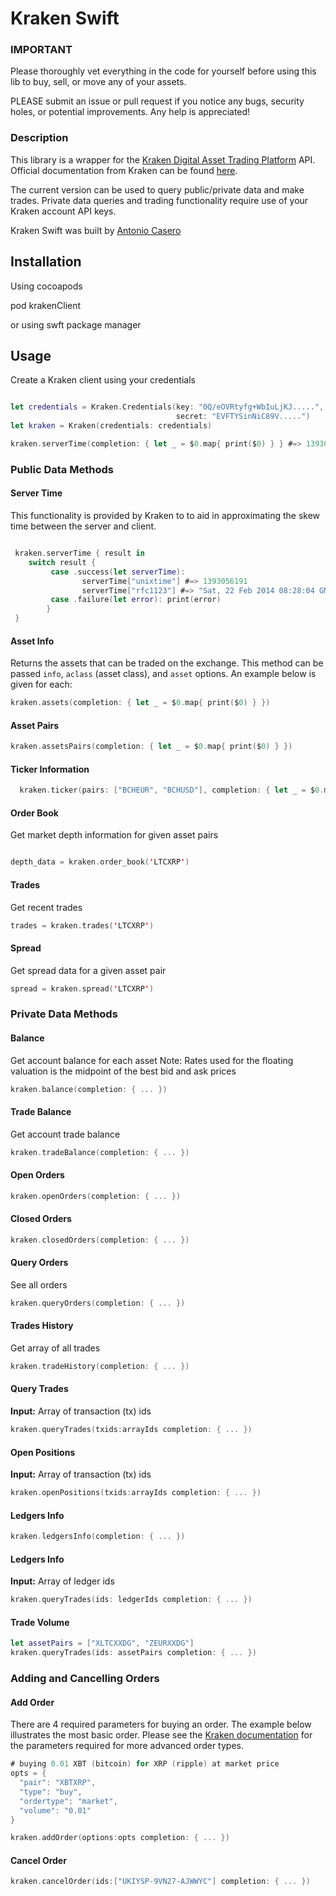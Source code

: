 # Kraken Swift


### IMPORTANT

Please thoroughly vet everything in the code for yourself before using this lib to buy, sell, or move any of your assets.

PLEASE submit an issue or pull request if you notice any bugs, security holes, or potential improvements. Any help is appreciated!


### Description

This library is a wrapper for the [Kraken Digital Asset Trading Platform](https://www.kraken.com) API. Official documentation from Kraken can be found [here](https://www.kraken.com/help/api).

The current version  can be used to query public/private data and make trades. Private data queries and trading functionality require use of your Kraken account API keys.

Kraken Swift was built by [Antonio Casero](@acaserop) 


## Installation

Using cocoapods

pod krakenClient

or using swft package manager



## Usage

Create a Kraken client using your credentials

```swift

let credentials = Kraken.Credentials(key: "0Q/eOVRtyfg+WbIuLjKJ.....",
                                     secret: "EVFTYSinNiC89V.....")
let kraken = Kraken(credentials: credentials)

kraken.serverTime(completion: { let _ = $0.map{ print($0) } } #=> 1393056191

```

### Public Data Methods

#### Server Time

This functionality is provided by Kraken to to aid in approximating the skew time between the server and client.

```swift

 kraken.serverTime { result in
    switch result {
         case .success(let serverTime):
                serverTime["unixtime"] #=> 1393056191
                serverTime["rfc1123"] #=> "Sat, 22 Feb 2014 08:28:04 GMT"
         case .failure(let error): print(error)
        }
 }

```

#### Asset Info

Returns the assets that can be traded on the exchange. This method can be passed ```info```, ```aclass``` (asset class), and ```asset``` options. An example below is given for each:

```swift
kraken.assets(completion: { let _ = $0.map{ print($0) } })

```

#### Asset Pairs

```swift
kraken.assetsPairs(completion: { let _ = $0.map{ print($0) } })
```

#### Ticker Information

```swift
  kraken.ticker(pairs: ["BCHEUR", "BCHUSD"], completion: { let _ = $0.map{ print($0) }  })
```

#### Order Book

Get market depth information for given asset pairs

```swift

depth_data = kraken.order_book('LTCXRP')
```

#### Trades

Get recent trades

```swift
trades = kraken.trades('LTCXRP')
```

#### Spread

Get spread data for a given asset pair

```swift
spread = kraken.spread('LTCXRP')
```

### Private Data Methods

#### Balance

Get account balance for each asset
Note: Rates used for the floating valuation is the midpoint of the best bid and ask prices

```swift
kraken.balance(completion: { ... })
```

#### Trade Balance

Get account trade balance

```swift
kraken.tradeBalance(completion: { ... })
```

#### Open Orders

```swift
kraken.openOrders(completion: { ... })
```

#### Closed Orders

```swift
kraken.closedOrders(completion: { ... })
```

#### Query Orders

See all orders

```swift
kraken.queryOrders(completion: { ... })
```

#### Trades History

Get array of all trades

```swift
kraken.tradeHistory(completion: { ... })
```

#### Query Trades

**Input:** Array of transaction (tx) ids

```swift
kraken.queryTrades(txids:arrayIds completion: { ... })
```

#### Open Positions

**Input:** Array of transaction (tx) ids

```swift
kraken.openPositions(txids:arrayIds completion: { ... })
```

#### Ledgers Info

```swift
kraken.ledgersInfo(completion: { ... })
```

#### Ledgers Info

**Input:** Array of ledger ids

```swift
kraken.queryTrades(ids: ledgerIds completion: { ... })
```

#### Trade Volume

```swift
let assetPairs = ["XLTCXXDG", "ZEURXXDG"]
kraken.queryTrades(ids: assetPairs completion: { ... })
```

### Adding and Cancelling Orders

#### Add Order

There are 4 required parameters for buying an order. The example below illustrates the most basic order. Please see the [Kraken documentation](https://www.kraken.com/help/api#add-standard-order) for the parameters required for more advanced order types.
```swift
# buying 0.01 XBT (bitcoin) for XRP (ripple) at market price
opts = {
  "pair": "XBTXRP",
  "type": "buy",
  "ordertype": "market",
  "volume": "0.01"
}

kraken.addOrder(options:opts completion: { ... })

```

#### Cancel Order

```swift
kraken.cancelOrder(ids:["UKIYSP-9VN27-AJWWYC"] completion: { ... })
```

